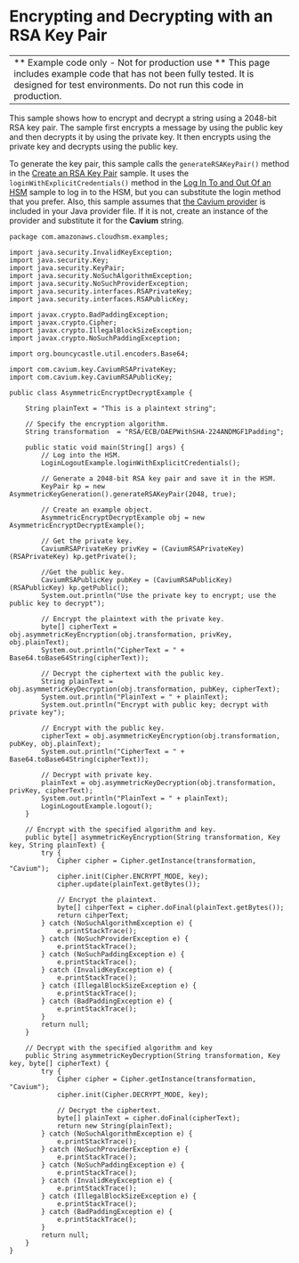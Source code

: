 # Encrypting and Decrypting with an RSA Key Pair<a name="java-sample-asymmetric-encrypt-decrypt"></a>


|  | 
| --- |
|  \*\* Example code only \- Not for production use \*\* This page includes example code that has not been fully tested\. It is designed for test environments\. Do not run this code in production\.  | 

This sample shows how to encrypt and decrypt a string using a 2048\-bit RSA key pair\. The sample first encrypts a message by using the public key and then decrypts it by using the private key\. It then encrypts using the private key and decrypts using the public key\. 

To generate the key pair, this sample calls the `generateRSAKeyPair()` method in the [Create an RSA Key Pair](java-sample-rsa-key.md) sample\. It uses the `loginWithExplicitCredentials()` method in the [Log In To and Out Of an HSM](java-sample-login.md) sample to log in to the HSM, but you can substitute the login method that you prefer\. Also, this sample assumes that [the Cavium provider](use-cavium-provider.md) is included in your Java provider file\. If it is not, create an instance of the provider and substitute it for the **Cavium** string\. 

```
package com.amazonaws.cloudhsm.examples;

import java.security.InvalidKeyException;
import java.security.Key;
import java.security.KeyPair;
import java.security.NoSuchAlgorithmException;
import java.security.NoSuchProviderException;
import java.security.interfaces.RSAPrivateKey;
import java.security.interfaces.RSAPublicKey;

import javax.crypto.BadPaddingException;
import javax.crypto.Cipher;
import javax.crypto.IllegalBlockSizeException;
import javax.crypto.NoSuchPaddingException;

import org.bouncycastle.util.encoders.Base64;

import com.cavium.key.CaviumRSAPrivateKey;
import com.cavium.key.CaviumRSAPublicKey;

public class AsymmetricEncryptDecryptExample {
    
    String plainText = "This is a plaintext string";
    
    // Specify the encryption algorithm.
    String transformation  = "RSA/ECB/OAEPWithSHA-224ANDMGF1Padding";
    
    public static void main(String[] args) {
        // Log into the HSM.
        LoginLogoutExample.loginWithExplicitCredentials();
        
        // Generate a 2048-bit RSA key pair and save it in the HSM.
        KeyPair kp = new AsymmetricKeyGeneration().generateRSAKeyPair(2048, true);
        
        // Create an example object.
        AsymmetricEncryptDecryptExample obj = new AsymmetricEncryptDecryptExample();
        
        // Get the private key.
        CaviumRSAPrivateKey privKey = (CaviumRSAPrivateKey) (RSAPrivateKey) kp.getPrivate();
        
        //Get the public key.
        CaviumRSAPublicKey pubKey = (CaviumRSAPublicKey) (RSAPublicKey) kp.getPublic();
        System.out.println("Use the private key to encrypt; use the public key to decrypt");
        
        // Encrypt the plaintext with the private key.
        byte[] cipherText = obj.asymmetricKeyEncryption(obj.transformation, privKey, obj.plainText);
        System.out.println("CipherText = " + Base64.toBase64String(cipherText));
        
        // Decrypt the ciphertext with the public key.
        String plainText = obj.asymmetricKeyDecryption(obj.transformation, pubKey, cipherText);
        System.out.println("PlainText = " + plainText);
        System.out.println("Encrypt with public key; decrypt with private key");
        
        // Encrypt with the public key.
        cipherText = obj.asymmetricKeyEncryption(obj.transformation, pubKey, obj.plainText);
        System.out.println("CipherText = " + Base64.toBase64String(cipherText));
        
        // Decrypt with private key.
        plainText = obj.asymmetricKeyDecryption(obj.transformation, privKey, cipherText);
        System.out.println("PlainText = " + plainText);
        LoginLogoutExample.logout();
    }
    
    // Encrypt with the specified algorithm and key.
    public byte[] asymmetricKeyEncryption(String transformation, Key key, String plainText) { 
        try {
            Cipher cipher = Cipher.getInstance(transformation, "Cavium");
            cipher.init(Cipher.ENCRYPT_MODE, key);
            cipher.update(plainText.getBytes());
            
            // Encrypt the plaintext.
            byte[] cihperText = cipher.doFinal(plainText.getBytes());
            return cihperText;
        } catch (NoSuchAlgorithmException e) {
            e.printStackTrace();
        } catch (NoSuchProviderException e) {
            e.printStackTrace();
        } catch (NoSuchPaddingException e) {
            e.printStackTrace();
        } catch (InvalidKeyException e) {
            e.printStackTrace();
        } catch (IllegalBlockSizeException e) {
            e.printStackTrace();
        } catch (BadPaddingException e) {
            e.printStackTrace();
        }
        return null;
    }
    
    // Decrypt with the specified algorithm and key
    public String asymmetricKeyDecryption(String transformation, Key key, byte[] cipherText) { 
        try {
            Cipher cipher = Cipher.getInstance(transformation, "Cavium");
            cipher.init(Cipher.DECRYPT_MODE, key);
            
            // Decrypt the ciphertext.
            byte[] plainText = cipher.doFinal(cipherText);
            return new String(plainText);
        } catch (NoSuchAlgorithmException e) {
            e.printStackTrace();
        } catch (NoSuchProviderException e) {
            e.printStackTrace();
        } catch (NoSuchPaddingException e) {
            e.printStackTrace();
        } catch (InvalidKeyException e) {
            e.printStackTrace();
        } catch (IllegalBlockSizeException e) {
            e.printStackTrace();
        } catch (BadPaddingException e) {
            e.printStackTrace();
        }
        return null;
    }
}
```
